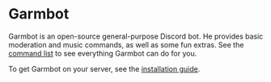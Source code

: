 # Garmbot

Garmbot is an open-source general-purpose Discord bot. He provides basic moderation and music commands, as well as some fun extras. See the [command list](https://dnaf.github.io/Garmbot/Commands) to see everything Garmbot can do for you.

To get Garmbot on your server, see the [installation guide](https://dnaf.github.io/Garmbot/Installation).